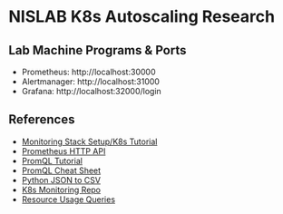 # NISLAB K8s Autoscaling Research

## Lab Machine Programs & Ports

- Prometheus: http://localhost:30000
- Alertmanager: http://localhost:31000
- Grafana: http://localhost:32000/login

## References

- [Monitoring Stack Setup/K8s Tutorial](https://devopscube.com/kubernetes-tutorials-beginners/)
- [Prometheus HTTP API](https://prometheus.io/docs/prometheus/latest/querying/api/)
- [PromQL Tutorial](https://valyala.medium.com/promql-tutorial-for-beginners-9ab455142085)
- [PromQL Cheat Sheet](https://promlabs.com/promql-cheat-sheet/)
- [Python JSON to CSV](https://blog.enterprisedna.co/python-convert-json-to-csv/)
- [K8s Monitoring Repo](https://github.com/camilb/prometheus-kubernetes)
- [Resource Usage Queries](https://stackoverflow.com/questions/40327062/how-to-calculate-containers-cpu-usage-in-kubernetes-with-prometheus-as-monitori)
